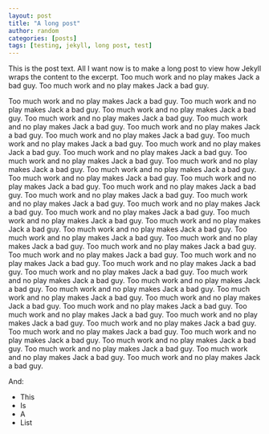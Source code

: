 ```yaml
---
layout: post
title: "A long post"
author: random
categories: [posts]
tags: [testing, jekyll, long post, test]
---
```

This is the post text. All I want now is to make a long post to view how Jekyll wraps the content to the excerpt. Too much work and no play makes Jack a bad guy. Too much work and no play makes Jack a bad guy. 

Too much work and no play makes Jack a bad guy. Too much work and no play makes Jack a bad guy. Too much work and no play makes Jack a bad guy. Too much work and no play makes Jack a bad guy. Too much work and no play makes Jack a bad guy. Too much work and no play makes Jack a bad guy. Too much work and no play makes Jack a bad guy. Too much work and no play makes Jack a bad guy. Too much work and no play makes Jack a bad guy. Too much work and no play makes Jack a bad guy. Too much work and no play makes Jack a bad guy. Too much work and no play makes Jack a bad guy. Too much work and no play makes Jack a bad guy. Too much work and no play makes Jack a bad guy. Too much work and no play makes Jack a bad guy. Too much work and no play makes Jack a bad guy. Too much work and no play makes Jack a bad guy. Too much work and no play makes Jack a bad guy. Too much work and no play makes Jack a bad guy. Too much work and no play makes Jack a bad guy. Too much work and no play makes Jack a bad guy. Too much work and no play makes Jack a bad guy. Too much work and no play makes Jack a bad guy. Too much work and no play makes Jack a bad guy. Too much work and no play makes Jack a bad guy. Too much work and no play makes Jack a bad guy. Too much work and no play makes Jack a bad guy. Too much work and no play makes Jack a bad guy. Too much work and no play makes Jack a bad guy. Too much work and no play makes Jack a bad guy. Too much work and no play makes Jack a bad guy. Too much work and no play makes Jack a bad guy. Too much work and no play makes Jack a bad guy. Too much work and no play makes Jack a bad guy. Too much work and no play makes Jack a bad guy. Too much work and no play makes Jack a bad guy. Too much work and no play makes Jack a bad guy. Too much work and no play makes Jack a bad guy. Too much work and no play makes Jack a bad guy. Too much work and no play makes Jack a bad guy. Too much work and no play makes Jack a bad guy. Too much work and no play makes Jack a bad guy. Too much work and no play makes Jack a bad guy. Too much work and no play makes Jack a bad guy. Too much work and no play makes Jack a bad guy. 

And:

- This
- Is
- A
- List
